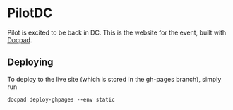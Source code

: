 # PilotDC

Pilot is excited to be back in DC. This is the website for the event, built with <a href="http://docpad.org">Docpad</a>. 

## Deploying
To deploy to the live site (which is stored in the gh-pages branch), simply run
```
docpad deploy-ghpages --env static
```
